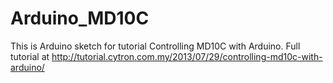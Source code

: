 # Arduino_MD10C
This is Arduino sketch for tutorial Controlling MD10C with Arduino. Full tutorial at http://tutorial.cytron.com.my/2013/07/29/controlling-md10c-with-arduino/
